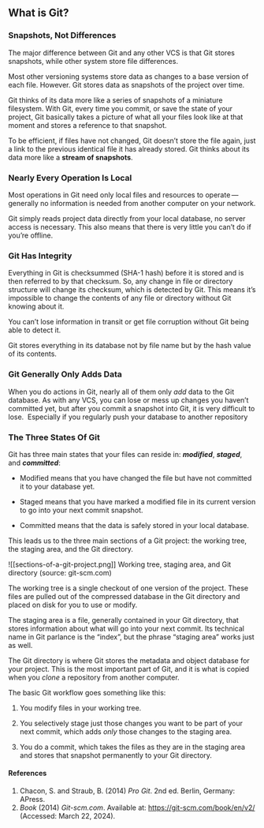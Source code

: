 ## What is Git?

### Snapshots, Not Differences
The major difference between Git and any other VCS is that Git stores snapshots, while other system store file differences.

Most other versioning systems store data as changes to a base version of each file. However. Git stores data as snapshots of the project over time.

Git thinks of its data more like a series of snapshots of a miniature filesystem. With Git, every time you commit, or save the state of your project, Git basically takes a picture of what all your files look like at that moment and stores a reference to that snapshot.

To be efficient, if files have not changed, Git doesn’t store the file again, just a link to the previous identical file it has already stored. Git thinks about its data more like a **stream of snapshots**.

### Nearly Every Operation Is Local

Most operations in Git need only local files and resources to operate — generally no information is needed from another computer on your network.

Git simply reads project data directly from your local database, no server access is necessary. This also means that there is very little you can’t do if you’re offline.

### Git Has Integrity

Everything in Git is checksummed (SHA-1 hash) before it is stored and is then referred to by that checksum.  So, any change in file or directory structure will change its checksum, which is detected by Git. This means it’s impossible to change the contents of any file or directory without Git knowing about it.

You can’t lose information in transit or get file corruption without Git being able to detect it.

Git stores everything in its database not by file name but by the hash value of its contents.

### Git Generally Only Adds Data

When you do actions in Git, nearly all of them only _add_ data to the Git database.
As with any VCS, you can lose or mess up changes you haven’t committed yet, but after you commit a snapshot into Git, it is very difficult to lose.  Especially if you regularly push your database to another repository

### The Three States Of Git

Git has three main states that your files can reside in: **_modified_**, **_staged_**, and **_committed_**:

- Modified means that you have changed the file but have not committed it to your database yet.
    
- Staged means that you have marked a modified file in its current version to go into your next commit snapshot.
    
- Committed means that the data is safely stored in your local database.

This leads us to the three main sections of a Git project: the working tree, the staging area, and the Git directory.

![[sections-of-a-git-project.png]]
Working tree, staging area, and Git directory (source: git-scm.com)

The working tree is a single checkout of one version of the project. These files are pulled out of the compressed database in the Git directory and placed on disk for you to use or modify.

The staging area is a file, generally contained in your Git directory, that stores information about what will go into your next commit. Its technical name in Git parlance is the “index”, but the phrase “staging area” works just as well.

The Git directory is where Git stores the metadata and object database for your project. This is the most important part of Git, and it is what is copied when you _clone_ a repository from another computer.

The basic Git workflow goes something like this:

1. You modify files in your working tree.
    
2. You selectively stage just those changes you want to be part of your next commit, which adds _only_ those changes to the staging area.
    
3. You do a commit, which takes the files as they are in the staging area and stores that snapshot permanently to your Git directory.

#### References
1. Chacon, S. and Straub, B. (2014) _Pro Git_. 2nd ed. Berlin, Germany: APress.
2. _Book_ (2014) _Git-scm.com_. Available at: https://git-scm.com/book/en/v2/ (Accessed: March 22, 2024).